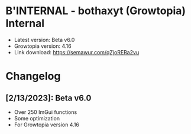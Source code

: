 # B'INTERNAL - bothaxyt (Growtopia) Internal
* Latest version: Beta v6.0
* Growtopia version: 4.16
* Link download: https://semawur.com/qZjoRERa2vu

# Changelog
## [2/13/2023]: Beta v6.0
* Over 250 ImGui functions
* Some optimization
* For Growtopia version 4.16
